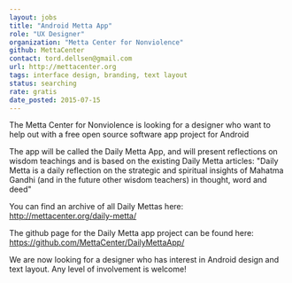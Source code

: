 ```yaml
---
layout: jobs
title: "Android Metta App"
role: "UX Designer"
organization: "Metta Center for Nonviolence"
github: MettaCenter
contact: tord.dellsen@gmail.com
url: http://mettacenter.org
tags: interface design, branding, text layout
status: searching
rate: gratis
date_posted: 2015-07-15
---
```


The Metta Center for Nonviolence is looking for a designer who want to help out with a free open source software app project for Android

The app will be called the Daily Metta App, and will present reflections on wisdom teachings and is based on the existing Daily Metta articles:
"Daily Metta is a daily reflection on the strategic and spiritual insights of Mahatma Gandhi (and in the future other wisdom teachers) in thought, word and deed"

You can find an archive of all Daily Mettas here: http://mettacenter.org/daily-metta/

The github page for the Daily Metta app project can be found here: https://github.com/MettaCenter/DailyMettaApp/

We are now looking for a designer who has interest in Android design and text layout.
Any level of involvement is welcome!
